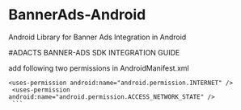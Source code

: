 # BannerAds-Android
Android Library for Banner Ads Integration in Android

#ADACTS BANNER-ADS SDK INTEGRATION GUIDE

add following two permissions in AndroidManifest.xml

   ```
   <uses-permission android:name="android.permission.INTERNET" />
    <uses-permission android:name="android.permission.ACCESS_NETWORK_STATE" />
    ```


